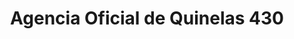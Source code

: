 ---
title: "Agencia Oficial de Quinelas 430"
url: /campo-grande/agencia-oficial-de-quinelas-430/
shop: Lotterie
---